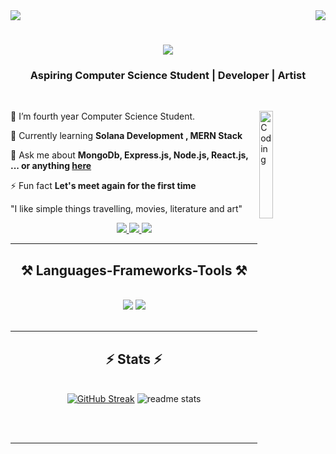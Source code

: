 <img src="https://user-images.githubusercontent.com/74038190/225813708-98b745f2-7d22-48cf-9150-083f1b00d6c9.gif">


<img align="right" src="https://visitor-badge.laobi.icu/badge?page_id=SandeepMahto17.SandeepMahto17" />

<h1 align="center">
    <img src="https://readme-typing-svg.herokuapp.com/?font=Righteous&size=35&center=true&vCenter=true&width=500&height=70&duration=4000&lines=Hello+World!+👋;+I'm+Sandeep+Kumar+Mahto!;" />
</h1>


<h3 align="center">Aspiring Computer Science Student | Developer | Artist</h3>

<br/>
<div display:block>
    
<img align="right" alt="Coding" width="21%"  src="https://user-images.githubusercontent.com/74038190/229223263-cf2e4b07-2615-4f87-9c38-e37600f8381a.gif">

    
   🔭 I’m fourth year Computer Science Student.
   
   🌱 Currently learning **Solana Development , MERN Stack**
  
  💬 Ask me about **MongoDb, Express.js, Node.js, React.js, ... or anything [here](https://github.com/SandeepMahto17/SandeepMahto17/issues)**
  
  ⚡ Fun fact **Let's meet again for the first time**
  
  "I like simple things travelling, movies, literature and art"
  
  </div>
  
<div align="center"> 
    
  <a href="mailto:kumasandeep46@gmail.com">
    <img src="https://img.shields.io/badge/Gmail-333333?style=for-the-badge&logo=gmail&logoColor=red" />
  </a>
  
  <a href="https://www.linkedin.com/in/sandeepmahto17/" target="_blank">
    <img src="https://img.shields.io/badge/LinkedIn-0077B5?style=for-the-badge&logo=linkedin&logoColor=white" target="_blank" />
  </a>
  
  <a href="https://www.youtube.com/@artisticsandy2505" target="_blank">
     <img src="https://img.shields.io/badge/Youtube-c61a09?style=for-the-badge&logo=youtube&logoColor=white" target="_blank" /> <!-- sqlite, safari, google-chrome are other good icon options -->
  </a>
</div>

 <hr/>
 
<h2 align="center">⚒️ Languages-Frameworks-Tools ⚒️</h2>
<br/>
<div align="center">
    <img src="https://skillicons.dev/icons?i=react,bootstrap,html,css,vscode,github,figma,tailwind,git,solidity" />
    <img src="https://skillicons.dev/icons?i=nodejs,python,javascript,express,django,mongodb,c,java,nextjs,mysql" /><br>
</div>

<br/>
<hr/>





<h2 align="center">⚡ Stats ⚡</h2>
<br>
<div align=center>
  <a href="https://git.io/streak-stats"><img src="https://github-readme-streak-stats-one-rouge.vercel.app?user=SandeepMahto17&theme=react&card_width=390" alt="GitHub Streak" /></a>
  
  <img  src="https://github-readme-stats-salesp07.vercel.app/api?username=SandeepMahto17&theme=react&card_width=390&rank_icon=github&border_radius=10" alt="readme stats" />
  <br/>

</div>

<br/><br/>

<hr/>



